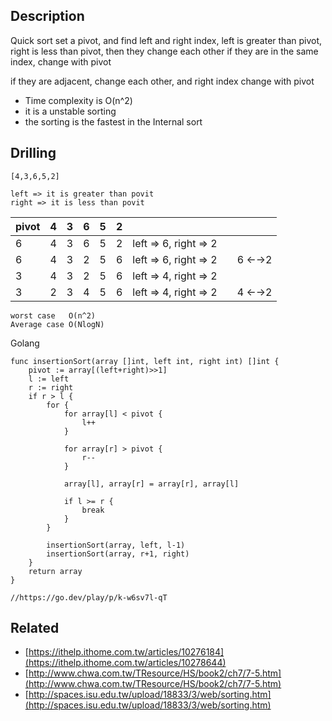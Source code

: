 ## Description

Quick sort set a pivot, and find left and right index, left is greater than pivot, right is less than pivot, then they change each other
if they are in the same index, change with pivot

if they are adjacent, change each other, and right index change with pivot

- Time complexity is O(n^2)
- it is a unstable sorting
- the sorting is the fastest in the Internal sort

## Drilling

```shell
[4,3,6,5,2]

left => it is greater than povit
right => it is less than povit
```

| pivot | 4 | 3 | 6 | 5 | 2 |  |  |  |
| --- | --- | --- | --- | --- | --- | --- | --- | --- |
| 6 | 4 | 3 | 6 | 5 | 2 | left ⇒ 6, right ⇒ 2 |  |  |
| 6 | 4 | 3 | 2 | 5 | 6 | left ⇒ 6, right ⇒ 2 |  | 6 ←→2 |
| 3 | 4 | 3 | 2 | 5 | 6 | left ⇒ 4, right ⇒ 2 |  |  |
| 3 | 2 | 3 | 4 | 5 | 6 | left ⇒ 4, right ⇒ 2 |  | 4 ←→2 |

```shell
worst case   O(n^2) 
Average case O(NlogN)
```

Golang

```shell
func insertionSort(array []int, left int, right int) []int {
	pivot := array[(left+right)>>1]
	l := left
	r := right
	if r > l {
		for {
			for array[l] < pivot {
				l++
			}

			for array[r] > pivot {
				r--
			}

			array[l], array[r] = array[r], array[l]

			if l >= r {
				break
			}
		}

		insertionSort(array, left, l-1)
		insertionSort(array, r+1, right)
	}
	return array
}

//https://go.dev/play/p/k-w6sv7l-qT
```

## Related

- [https://ithelp.ithome.com.tw/articles/10276184](https://ithelp.ithome.com.tw/articles/10278644)
- [http://www.chwa.com.tw/TResource/HS/book2/ch7/7-5.htm](http://www.chwa.com.tw/TResource/HS/book2/ch7/7-5.htm)
- [http://spaces.isu.edu.tw/upload/18833/3/web/sorting.htm](http://spaces.isu.edu.tw/upload/18833/3/web/sorting.htm)